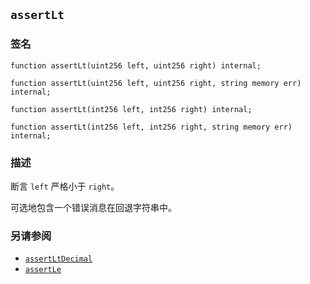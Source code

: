 ## `assertLt`

### 签名

```solidity
function assertLt(uint256 left, uint256 right) internal;
```

```solidity
function assertLt(uint256 left, uint256 right, string memory err) internal;
```

```solidity
function assertLt(int256 left, int256 right) internal;
```

```solidity
function assertLt(int256 left, int256 right, string memory err) internal;
```

### 描述

断言 `left` 严格小于 `right`。

可选地包含一个错误消息在回退字符串中。

### 另请参阅

- [`assertLtDecimal`](./assertLtDecimal.md)
- [`assertLe`](./assertLe.md)